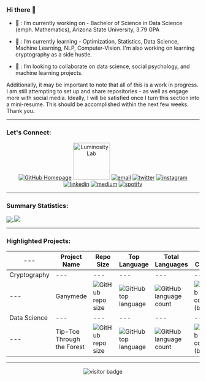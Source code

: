 ### Hi there 👋

- 🔭 : I’m currently working on - Bachelor of Science in Data Science (emph. Mathematics), Arizona State University, 3.79 GPA

- 🌱 : I’m currently learning - Optimization, Statistics, Data Science, Machine Learning, NLP, Computer-Vision. I'm also working on learning cryptography as a side hustle.

- 👯 : I’m looking to collaborate on data science, social psychology, and machine learning projects.

Additionally, it may be important to note that all of this is a work in progress. I am still attempting to set up and share repositories - as well as engage more with social media. Ideally, I will be satisfied once I turn this section into a mini-resume. This should be accomplished within the next few weeks. Thank you.

---
### Let's Connect: 

<p align="center">
  <a href="https://github.com/v-ca/"><img src="https://img.icons8.com/fluent/96/000000/domain.png" alt="GitHub Homepage"/></a>
  <a href="https://theluminositylab.com/"><img src="https://theluminositylab.com/android-chrome-192x192.png" alt="Luminosity Lab" height="96" width="96"/></a>
  <a href="mailto:rvcaldw1@asu.edu"><img src="https://img.icons8.com/color/96/000000/gmail.png" alt="email"/></a>
  <a href="https://twitter.com/_v_ca"><img src="https://img.icons8.com/color/96/000000/twitter-squared.png" alt="twitter"/></a>
  <a href="https://www.instagram.com/artofvincentcaldwell"><img src="https://img.icons8.com/color/96/000000/instagram-new.png" alt="instagram"/></a>
  <a href="https://www.linkedin.com/in/project"><img src="https://img.icons8.com/color/96/000000/linkedin.png" alt="linkedin"/></a>
  <a href="https://medium.com/@v-ca"><img src="https://img.icons8.com/color/96/000000/medium-logo.png" alt="medium"/></a>
  <a href="https://open.spotify.com/playlist/4Hqx3kq2YeNFFBb1tQM5bh?si=lD_tSVWkTT6BFil69BFE4A"><img src="https://img.icons8.com/color/96/000000/spotify--v1.png" alt="spotify"/></a>

---
### **Summary Statistics:**
<a href="https://github.com/v-ca/github-readme-stats">
  <img align="center" src="https://github-readme-stats.vercel.app/api?username=v-ca&count_private=true&show_icons=true&include_all_commits=true&custom_title=GitHub Statistics&theme=tokyonight" />
</a>
<a href="https://github-readme-stats.vercel.app/api/top-langs/?username=v-ca">
  <img align="top" src="https://github-readme-stats.vercel.app/api/top-langs/?username=v-ca&count_private=true&show_icons=true&include_all_commits&custom_title=Repository Content&layout=compact&theme=tokyonight" />
</a>

---
### **Highlighted Projects:**
 ---  | Project Name | Repo Size | Top Language | Total Languages | Last Commit
------|------|------|------|-------|--------
 Cryptography | --- | --- | --- | --- | ---
  --- | Ganymede | ![GitHub repo size](https://img.shields.io/github/repo-size/v-ca/Ganymede) | ![GitHub top language](https://img.shields.io/github/languages/top/v-ca/Ganymede) | ![GitHub language count](https://img.shields.io/github/languages/count/v-ca/Ganymede) | ![GitHub last commit (branch)](https://img.shields.io/github/last-commit/v-ca/Ganymede/master)
 Data Science | --- | --- | --- | --- | ---
 --- | Tip-Toe Through the Forest | ![GitHub repo size](https://img.shields.io/github/repo-size/v-ca/Ganymede) | ![GitHub top language](https://img.shields.io/github/languages/top/v-ca/Ganymede) | ![GitHub language count](https://img.shields.io/github/languages/count/v-ca/Ganymede) | ![GitHub last commit (branch)](https://img.shields.io/github/last-commit/v-ca/Ganymede/master) 
 
---
<p  align="center">
  <img src="https://visitor-badge.glitch.me/badge?page_id=v-ca" alt="visitor badge"/>
</p>
